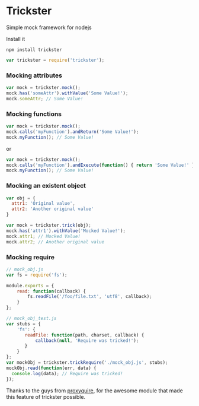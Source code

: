 # Trickster
Simple mock framework for nodejs

Install it
```
npm install trickster
```

```javascript
var trickster = require('trickster');
```

### Mocking attributes
```javascript
var mock = trickster.mock();
mock.has('someAttr').withValue('Some Value!');
mock.someAttr; // Some Value!
```
### Mocking functions

```javascript
var mock = trickster.mock();
mock.calls('myFunction').andReturn('Some Value!');
mock.myFunction(); // Some Value!
```
or
```javascript
var mock = trickster.mock();
mock.calls('myFunction').andExecute(function() { return 'Some Value!' });
mock.myFunction(); // Some Value!
```

### Mocking an existent object
```javascript
var obj = {
  attr1: 'Original value',
  attr2: 'Another original value'
}

var mock = trickster.trick(obj);
mock.has('attr1').withValue('Mocked Value!');
mock.attr1; // Mocked Value!
mock.attr2; // Another original value
```

### Mocking require
```javascript
// mock_obj.js
var fs = require('fs');

module.exports = {
    read: function(callback) {
        fs.readFile('/foo/file.txt', 'utf8', callback);
    }
};

// mock_obj_test.js
var stubs = {
    'fs': {
       readFile: function(path, charset, callback) {
           callback(null, 'Require was tricked!');
       }
    }
};
var mockObj = trickster.trickRequire('./mock_obj.js', stubs);
mockObj.read(function(err, data) {
  console.log(data); // Require was tricked!
});
```

Thanks to the guys from [proxyquire](https://github.com/thlorenz/proxyquire), for the awesome module that made this feature of trickster possible.
